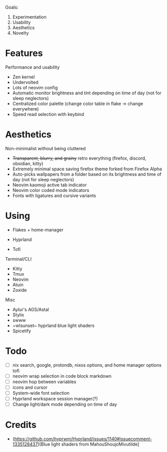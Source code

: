 Goals:
1. Experimentation
1. Usability
1. Aesthetics
1. Novelty

# Features 
Performance and usability
+ Zen kernel
+ Undervolted
+ Lots of neovim config
+ Automatic monitor brightness and tint depending on time of day (not for sleep neglectors)
+ Centralized color palette (change color table in flake -> change everywhere)
+ Speed read selection with keybind

# Aesthetics
Non-minimalist without being cluttered
+ ~~Transparent, blurry, and grainy~~ retro everything (firefox, discord, obsidian, kitty)
+ Extremely minimal space saving firefox theme forked from Firefox Alpha
+ Auto-picks wallpapers from a folder based on its brightness and time of day (not for sleep neglectors)
+ Neovim kaomoji active tab indicator
+ Neovim color coded mode indicators
+ Fonts with ligatures and cursive variants

# Using
+ Flakes + home-manager

+ Hyprland
+ Tofi

Terminal/CLI
+ Kitty
+ Tmux
+ Neovim
+ Atuin
+ Zoxide

Misc
+ Aylur's AGS/Astal
+ Stylix
+ swww
+ ~wlsunset~ hyprland blue light shaders
+ Spicetify

# Todo
- [ ] nix search, google, protondb, nixos options, and home manager options tofi
- [ ] neovim wrap selection in code block markdown
- [ ] neovim hop between variables
- [ ] icons and cursor
- [ ] System-wide font selection
- [ ] Hyprland workspace session manager(?)
- [ ] Change light/dark mode depending on time of day

# Credits
 - (https://github.com/hyprwm/Hyprland/issues/1140#issuecomment-1335128437)[Blue light shaders from MahouShoujoMivutilde]
